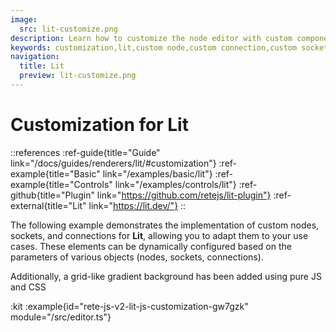 ```yaml
---
image:
  src: lit-customize.png
description: Learn how to customize the node editor with custom components using Lit. This example provides resources to help you create a custom editor that is tailored to your specific needs
keywords: customization,lit,custom node,custom connection,custom socket
navigation:
  title: Lit
  preview: lit-customize.png
---
```


# Customization for Lit

::references
:ref-guide{title="Guide" link="/docs/guides/renderers/lit/#customization"}
:ref-example{title="Basic" link="/examples/basic/lit"}
:ref-example{title="Controls" link="/examples/controls/lit"}
:ref-github{title="Plugin" link="https://github.com/retejs/lit-plugin"}
:ref-external{title="Lit" link="https://lit.dev/"}
::

The following example demonstrates the implementation of custom nodes, sockets, and connections for **Lit**, allowing you to adapt them to your use cases. These elements can be dynamically configured based on the parameters of various objects (nodes, sockets, connections).

Additionally, a grid-like gradient background has been added using pure JS and CSS

:kit
:example{id="rete-js-v2-lit-js-customization-gw7gzk" module="/src/editor.ts"}
